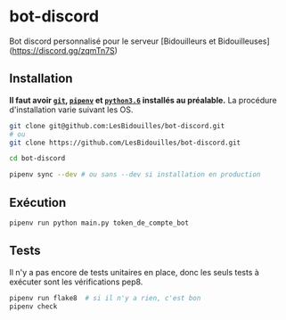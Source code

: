 bot-discord
===========

Bot discord personnalisé pour le serveur [Bidouilleurs et Bidouilleuses]
(https://discord.gg/zqmTn7S)

## Installation

**Il faut avoir [`git`][git], [`pipenv`][pipenv] et [`python3.6`][python]
installés au préalable.**
La procédure d'installation varie suivant les OS.

```sh
git clone git@github.com:LesBidouilles/bot-discord.git
# ou 
git clone https://github.com/LesBidouilles/bot-discord.git

cd bot-discord

pipenv sync --dev # ou sans --dev si installation en production
```

## Exécution

```sh
pipenv run python main.py token_de_compte_bot
```

## Tests

Il n'y a pas encore de tests unitaires en place, donc les seuls tests à exécuter
sont les vérifications pep8.

```sh
pipenv run flake8  # si il n'y a rien, c'est bon
pipenv check
```

[git]: https://git-scm.com
[pipenv]: https://pypi.org/project/pipenv/
[python]: https://www.python.org
